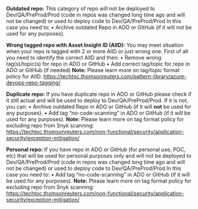 **Outdated repo:**
This category of repo will not be deployed to Dev/QA/PreProd/Prod (code in repos was changed long time ago and will not be changed)  or used to deploy code to Dev/QA/PreProd/Prod
In this case you need to:
•	Archive outdated Repo in ADO or GitHub (if it will not be used for any purposes).

**Wrong tagged repo with Asset Insight ID (AIID):**
You may meet situation when your repo is tagged with 2 or more AIID or just wrong one. First of all you need to identify the correct AIID and then:
•	Remove wrong tag(s)/topic(s) for repo in ADO or GitHub
•	Add correct tag/topic for repo in ADO or GitHub (if needed)
**Note:** Please learn more on tag/topic format policy for AIID: https://techtoc.thomsonreuters.com/pattern-library/azure-devops-repo-tagging/ 

**Duplicate repo:**
If you have duplicate repo in ADO or GitHub please check if it still actual and will be used to deploy to Dev/QA/PreProd/Prod.
If it is not, you can: 
•	Archive outdated Repo in ADO or GitHub (if it will **not** be used for any purposes).
•	Add tag “no-code-scanning” in ADO or GitHub (if it will be used for any purposes).
**Note:** Please learn more on tag format policy for excluding repo from Snyk scanning: https://techtoc.thomsonreuters.com/non-functional/security/application-security/exception-mitigation/ 

**Personal repo:**
If you have repo in ADO or  GitHub (for personal use, POC, etc) that will be used for personal purposes only and will not be deployed to Dev/QA/PreProd/Prod (code in repos was changed long time ago and will not be changed)  or used to deploy code to Dev/QA/PreProd/Prod
In this case you need to: 
•	Add tag “no-code-scanning” in ADO or GitHub (if it will be used for any purposes).
**Note:** Please learn more on tag format policy for excluding repo from Snyk scanning: https://techtoc.thomsonreuters.com/non-functional/security/application-security/exception-mitigation/ 

